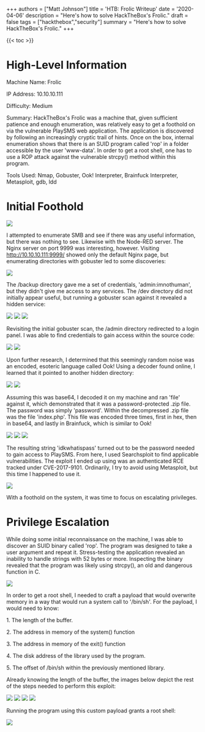 +++
authors = ["Matt Johnson"]
title = 'HTB: Frolic Writeup'
date = '2020-04-06'
description = "Here's how to solve HackTheBox's Frolic."
draft = false
tags = ["hackthebox","security"]
summary = "Here's how to solve HackTheBox's Frolic."
+++

{{< toc >}}

# High-Level Information

Machine Name: Frolic

IP Address: 10.10.10.111

Difficulty: Medium

Summary: HackTheBox's Frolic was a machine that, given sufficient patience and enough enumeration, was relatively easy to get a foothold on via the vulnerable PlaySMS web application. The application is discovered by following an increasingly cryptic trail of hints. Once on the box, internal enumeration shows that there is an SUID program called 'rop' in a folder accessible by the user 'www-data'. In order to get a root shell, one has to use a ROP attack against the vulnerable strcpy() method within this program.

Tools Used: Nmap, Gobuster, Ook! Interpreter, Brainfuck Interpreter, Metasploit, gdb, ldd

# Initial Foothold

![](nmap.png)

I attempted to enumerate SMB and see if there was any useful information, but there was nothing to see. Likewise with the Node-RED server. The Nginx server on port 9999 was interesting, however. Visiting http://10.10.10.111:9999/ showed only the default Nginx page, but enumerating directories with gobuster led to some discoveries:

![](gobuster.png)

The /backup directory gave me a set of credentials, 'admin:imnothuman', but they didn't give me access to any services. The /dev directory did not initially appear useful, but running a gobuster scan against it revealed a hidden service:

![](gobuster-dev.png) ![](dev-backup-folder.png) ![](playsms-interface.png)

Revisiting the initial gobuster scan, the /admin directory redirected to a login panel. I was able to find credentials to gain access within the source code:

![](admin-panel-source.png) ![](admin-success.png)

Upon further research, I determined that this seemingly random noise was an encoded, esoteric language called Ook! Using a decoder found online, I learned that it pointed to another hidden directory:

![](ook-decoder.png) ![](ook-link.png)

Assuming this was base64, I decoded it on my machine and ran 'file' against it, which demonstrated that it was a password-protected .zip file. The password was simply 'password'. Within the decompressed .zip file was the file 'index.php'. This file was encoded three times, first in hex, then in base64, and lastly in Brainfuck, which is similar to Ook!

![](zip-decompress.png) ![](index-php-to-brainfuck.png) ![](brainfuck-decoder.png)

The resulting string 'idkwhatispass' turned out to be the password needed to gain access to PlaySMS. From here, I used Searchsploit to find applicable vulnerabilities. The exploit I ended up using was an authenticated RCE tracked under CVE-2017-9101. Ordinarily, I try to avoid using Metasploit, but this time I happened to use it.

![](msf-success.png)

With a foothold on the system, it was time to focus on escalating privileges.

# Privilege Escalation

While doing some initial reconnaissance on the machine, I was able to discover an SUID binary called 'rop'. The program was designed to take a user argument and repeat it. Stress-testing the application revealed an inability to handle strings with 52 bytes or more. Inspecting the binary revealed that the program was likely using strcpy(), an old and dangerous function in C.

![](rop-source-inspect.png)

In order to get a root shell, I needed to craft a payload that would overwrite memory in a way that would run a system call to '/bin/sh'. For the payload, I would need to know:

1\. The length of the buffer.

2\. The address in memory of the system() function

3\. The address in memory of the exit() function

4\. The disk address of the library used by the program.

5\. The offset of /bin/sh within the previously mentioned library.

Already knowing the length of the buffer, the images below depict the rest of the steps needed to perform this exploit:

![](gdb-system.png) ![](gdb-exit.png) ![](ldd-libc.png) ![](ldd-binsh.png)

Running the program using this custom payload grants a root shell:

![](root.png)